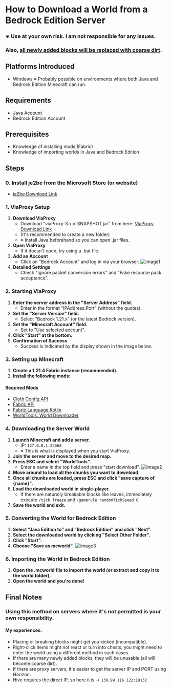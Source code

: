 # How to Download a World from a Bedrock Edition Server

### ※ Use at your own risk. I am not responsible for any issues.
### Also, <u>all newly added blocks will be replaced with coarse dirt</u>.

## Platforms Introduced
- Windows
  ※ Probably possible on environments where both Java and Bedrock Edition Minecraft can run.

## Requirements
- Java Account
- Bedrock Edition Account

## Prerequisites
- Knowledge of installing mods (Fabric)
- Knowledge of importing worlds in Java and Bedrock Edition

## Steps

### 0. Install je2be from the Microsoft Store (or website)
- [je2be Download Link](https://apps.microsoft.com/detail/9PC9MFX9QCXS?hl=ja-jp&gl=JP&ocid=pdpshare)

### 1. ViaProxy Setup

1.  **Download ViaProxy**
    -   Download "viaProxy-3.x.x-SNAPSHOT.jar" from here: [ViaProxy Download Link](https://build.lenni0451.net/job/ViaProxy/)
    -   (It's recommended to create a new folder)
    -   ※ Install Java beforehand so you can open .jar files.
2.  **Open ViaProxy**
    -   If it doesn't open, try using a .bat file.
3.  **Add an Account**
    -   Click on "Bedrock Account" and log in via your browser.
        ![image1](https://github.com/IQminecraft/how_to_download_a_map_from_bedrock_servers/blob/main/images/image1.png)
4.  **Detailed Settings**
    -   Check "Ignore packet conversion errors" and "Fake resource pack acceptance".

### 2. Starting ViaProxy

1.  **Enter the server address in the "Server Address" field.**
    -   Enter in the format "IPAddress:Port" (without the quotes).
2.  **Set the "Server Version" field.**
    -   Select "Bedrock 1.21.x" (or the latest Bedrock version).
3.  **Set the "Minecraft Account" field.**
    -   Set to "Use selected account".
4.  **Click "Start" at the bottom.**
5.  **Confirmation of Success**
    -   Success is indicated by the display shown in the image below.

### 3. Setting up Minecraft

1.  **Create a 1.21.4 Fabric instance (recommended).**
2.  **Install the following mods:**

#### Required Mods
-   [Cloth Config API](https://www.curseforge.com/minecraft/mc-mods/cloth-config/files/all?page=1&pageSize=20&version=1.21.4&gameVersionTypeId=4)
-   [Fabric API](https://www.curseforge.com/minecraft/mc-mods/fabric-api/files/all?page=1&pageSize=20&version=1.21.4&gameVersionTypeId=4)
-   [Fabric Language Kotlin](https://www.curseforge.com/minecraft/mc-mods/fabric-language-kotlin/files/all?page=1&pageSize=20&version=1.21.4&gameVersionTypeId=4)
-   [WorldTools: World Downloader](https://www.curseforge.com/minecraft/mc-mods/worldtools/files/all?page=1&pageSize=20&version=1.21.4&gameVersionTypeId=4)

### 4. Downloading the Server World

1.  **Launch Minecraft and add a server.**
    -   IP: `127.0.0.1:25568`
    -   ※ This is what is displayed when you start ViaProxy.
2.  **Join the server and move to the desired map.**
3.  **Press ESC and select "WorldTools".**
    -   Enter a name in the top field and press "start download".
        ![image2](https://github.com/IQminecraft/how_to_download_a_map_from_bedrock_servers/blob/main/images/image2.png)
4.  **Move around to load all the chunks you want to download.**
5.  **Once all chunks are loaded, press ESC and click "save capture of {name}".**
6.  **Load the downloaded world in single-player.**
    -   If there are naturally breakable blocks like leaves, immediately execute `/tick freeze` and `/gamerule randomTickSpeed 0`.
7.  **Save the world and exit.**

### 5. Converting the World for Bedrock Edition

1.  **Select "Java Edition to" and "Bedrock Edition" and click "Next".**
2.  **Select the downloaded world by clicking "Select Other Folder".**
3.  **Click "Start".**
4.  **Choose "Save as mcworld".**
    ![image3](https://github.com/IQminecraft/how_to_download_a_map_from_bedrock_servers/blob/main/images/image3.png)

### 6. Importing the World in Bedrock Edition

1.  **Open the .mcworld file to import the world (or extract and copy it to the world folder).**
2.  **Open the world and you're done!**

## Final Notes
### Using this method on servers where it's not permitted is your own responsibility.
#### My experiences:
-   Placing or breaking blocks might get you kicked (incompatible).
-   Right-click items might not react or turn into chests; you might need to enter the world using a different method in such cases.
-   If there are many newly added blocks, they will be unusable (all will become coarse dirt).
-   If there are proxy servers, it's easier to get the server IP and PORT using Horizon.
-   Hive requires the direct IP, so here it is -> `139.99.116.122:19132`
